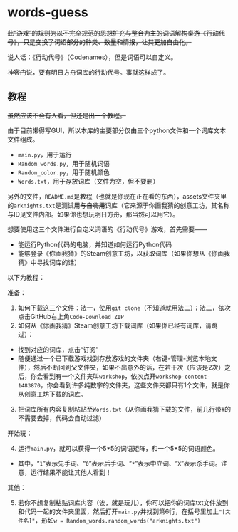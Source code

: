 # words-guess

~~此“游戏”的规则为以不完全规范的思想扩充与整合为主的词语解构桌游《行动代号》，只是变换了词语部分的种类、数量和情报，让其更加自由化。~~

说人话：《行动代号》（Codenames），但是词语可以自定义。

神~~客门~~说，要有明日方舟词库的行动代号。事就这样成了。

## 教程

~~虽然应该不会有人看，但还是出一个教程。~~

由于目前懒得写GUI，所以本库的主要部分仅由三个python文件和一个词库文本文件组成。

- `main.py`，用于运行
- `Random_words.py`，用于随机词语
- `Random_color.py`，用于随机颜色
- `Words.txt`，用于存放词库（文件为空，但不要删）

另外的文件，`README.md`是教程（也就是你现在正在看的东西），assets文件夹里的`arknights.txt`是测试用~~与自嗨用~~词库（它来源于你画我猜的创意工坊，其名称与ID见文件内部。如果你也想玩明日方舟，那当然可以用它）。


想要使用这三个文件进行自定义词语的《行动代号》游戏，首先需要——

- 能运行Python代码的电脑，并知道如何运行Python代码
- 能够登录《你画我猜》的Steam创意工坊，以获取词库（如果你想从《你画我猜》中寻找词库的话）

以下为教程：

准备：

1. 如何下载这三个文件：法一，使用`git clone`（不知道就用法二）；法二，依次点击GitHub右上角`Code-Download ZIP`
2. 如何从《你画我猜》Steam创意工坊下载词库（如果你已经有词库，请跳过）：
  - 找到对应的词库，点击“订阅”
  - 随便通过一个已下载游戏找到存放游戏的文件夹（右键-管理-浏览本地文件），然后不断回到父文件夹，如果不出意外的话，在若干次（应该是2次）之后，你会看到有一个文件夹叫`workshop`，依次点开`workshop-content-1483870`，你会看到许多纯数字的文件夹，这些文件夹都只有1个文件，就是你从创意工坊下载的词库。
3. 把词库所有内容复制粘贴至`Words.txt`（从你画我猜下载的文件，前几行带`#`的不需要去掉，代码会自动过滤）

开始玩：

4. 运行`main.py`，就可以获得一个5\*5的词语矩阵，和一个5\*5的词语颜色。
  - 其中，“`1`”表示先手词、“`0`”表示后手词、“`*`”表示中立词、“`X`”表示杀手词。注意，运行结果不能让其他人看到！

其他：

5. 若你不想复制粘贴词库内容（诶，就是玩儿），你可以把你的词库txt文件放到和代码一起的文件夹里面，然后打开`main.py`并找到第6行，在括号里加上`"[文件名]"`，形如`w = Random_words.random_words("arknights.txt")`